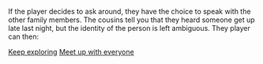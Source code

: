 If the player decides to ask around, they have the choice to speak with the other family members. 
The cousins tell you that they heard someone get up late last night, but the identity of the person is left ambiguous. They player can then:

[Keep exploring]() 
[Meet up with everyone]()